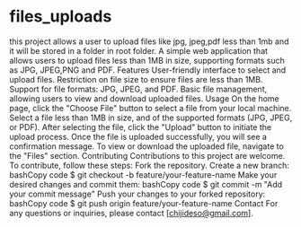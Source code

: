 # files_uploads
this project allows a user to upload files like jpg, jpeg,pdf less than 1mb and it will be stored in a folder in root folder.
A simple web application that allows users to upload files less than 1MB in size, supporting formats such as JPG, JPEG,PNG and PDF.
Features
User-friendly interface to select and upload files.
Restriction on file size to ensure files are less than 1MB.
Support for file formats: JPG, JPEG, and PDF.
Basic file management, allowing users to view and download uploaded files.
Usage
On the home page, click the "Choose File" button to select a file from your local machine.
Select a file less than 1MB in size, and of the supported formats (JPG, JPEG, or PDF).
After selecting the file, click the "Upload" button to initiate the upload process.
Once the file is uploaded successfully, you will see a confirmation message.
To view or download the uploaded file, navigate to the "Files" section.
Contributing
Contributions to this project are welcome. To contribute, follow these steps:
Fork the repository.
Create a new branch:
bashCopy code
$ git checkout -b feature/your-feature-name
Make your desired changes and commit them:
bashCopy code
$ git commit -m "Add your commit message"
Push your changes to your forked repository:
bashCopy code
$ git push origin feature/your-feature-name
Contact
For any questions or inquiries, please contact [chijideso@gmail.com].


